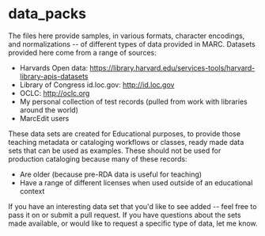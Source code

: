 # data_packs
The files here provide samples, in various formats, character encodings, and normalizations -- of different types of data provided in MARC.  Datasets provided here come from a range of sources:
* Harvards Open data: https://library.harvard.edu/services-tools/harvard-library-apis-datasets
* Library of Congress id.loc.gov: http://id.loc.gov
* OCLC: http://oclc.org
* My personal collection of test records (pulled from work with libraries around the world)
* MarcEdit users

These data sets are created for Educational purposes, to provide those teaching metadata or cataloging workflows or classes, ready made data sets that can be used as examples.  These should not be used for production cataloging because many of these records:
* Are older (because pre-RDA data is useful for teaching)
* Have a range of different licenses when used outside of an educational context

If you have an interesting data set that you'd like to see added -- feel free to pass it on or submit a pull request.  If you have questions about the sets made available, or would like to request a specific type of data, let me know.
